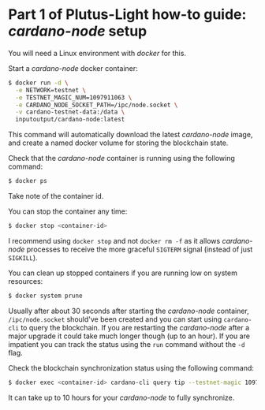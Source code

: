 # Part 1 of Plutus-Light how-to guide: *cardano-node* setup
You will need a Linux environment with *docker* for this.

Start a *cardano-node* docker container:
```bash
$ docker run -d \
  -e NETWORK=testnet \
  -e TESTNET_MAGIC_NUM=1097911063 \
  -e CARDANO_NODE_SOCKET_PATH=/ipc/node.socket \
  -v cardano-testnet-data:/data \
  inputoutput/cardano-node:latest
```

This command will automatically download the latest *cardano-node* image, and create a named docker volume for storing the blockchain state.

Check that the *cardano-node* container is running using the following command:
```bash
$ docker ps
```
Take note of the container id.

You can stop the container any time:
```bash
$ docker stop <container-id>
```
I recommend using `docker stop` and not `docker rm -f` as it allows *cardano-node* processes to receive the more graceful `SIGTERM` signal (instead of just `SIGKILL`).

You can clean up stopped containers if you are running low on system resources:
```bash
$ docker system prune
```

Usually after about 30 seconds after starting the *cardano-node* container, `/ipc/node.socket` should've been created and you can start using `cardano-cli` to query the blockchain. If you are restarting the *cardano-node* after a major upgrade it could take much longer though (up to an hour). If you are impatient you can track the status using the `run` command without the `-d` flag.

Check the blockchain synchronization status using the following command:
```bash
$ docker exec <container-id> cardano-cli query tip --testnet-magic 1097911063
```

It can take up to 10 hours for your *cardano-node* to fully synchronize.